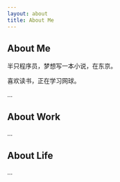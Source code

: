 ```yaml
---
layout: about
title: About Me
---
```



## About Me
半只程序员，梦想写一本小说，在东京。

喜欢读书，正在学习网球。

...

## About Work

...

## About Life

...

